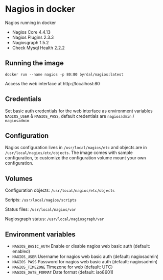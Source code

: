 # Nagios in docker

Nagios running in docker

- Nagios Core 4.4.13
- Nagios Plugins 2.3.3
- Nagiosgraph 1.5.2
- Check Mysql Health 2.2.2

## Running the image

```
docker run --name nagios -p 80:80 byrdal/nagios:latest
```

Access the web interface at http://localhost:80

## Credentials

Set basic auth credentials for the web interface as environment variables `NAGIOS_USER` & `NAGIOS_PASS`, default
credentials are `nagiosadmin` / `nagiosadmin`

## Configuration

Nagios configuration lives in `/usr/local/nagios/etc` and objects are in `/usr/local/nagios/etc/objects`.
The image comes with sample configuration, to customize the configuration volume mount your own configuration. 

## Volumes

Configuration objects: `/usr/local/nagios/etc/objects`

Scripts: `/usr/local/nagios/scripts`

Status files: `/usr/local/nagios/var`

Nagiosgraph status: `/usr/local/nagiosgraph/var` 

## Environment variables

- `NAGIOS_BASIC_AUTH` Enable or disable nagios web basic auth (default: enabled)
- `NAGIOS_USER` Username for nagios web basic auth (default: nagiosadmin)
- `NAGIOS_PASS` Password for nagios web basic auth (default: nagiosadmin)
- `NAGIOS_TIMEZONE` Timezone for web (default: UTC)  
- `NAGIOS_DATE_FORMAT` Date format (default: iso8601)
